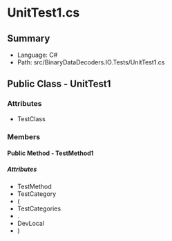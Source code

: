 ﻿# UnitTest1.cs

## Summary

* Language: C#
* Path: src/BinaryDataDecoders.IO.Tests/UnitTest1.cs

## Public Class - UnitTest1

### Attributes

 - TestClass

### Members

#### Public Method - TestMethod1

##### Attributes

 - TestMethod
 - TestCategory
 - (
 - TestCategories
 - .
 - DevLocal
 - )


